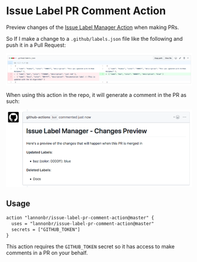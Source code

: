 # Issue Label PR Comment Action

Preview changes of the [Issue Label Manager Action](https://github.com/lannonbr/issue-label-manager-action) when making PRs.

So If I make a change to a `.github/labels.json` file like the following and push it in a Pull Request:

![labels.json diff](images/diff.png)

When using this action in the repo, it will generate a comment in the PR as such:

![PR Comment](images/pr-comment.png)

## Usage

```workflow
action "lannonbr/issue-label-pr-comment-action@master" {
  uses = "lannonbr/issue-label-pr-comment-action@master"
  secrets = ["GITHUB_TOKEN"]
}
```

This action requires the `GITHUB_TOKEN` secret so it has access to make comments in a PR on your behalf.
